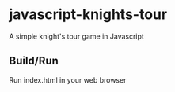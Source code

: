 # javascript-knights-tour
A simple knight's tour game in Javascript

## Build/Run

Run index.html in your web browser
